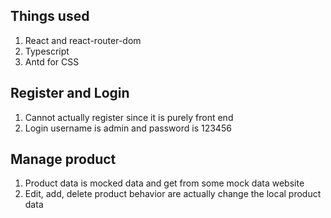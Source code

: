 ## Things used
1. React and react-router-dom
2. Typescript
3. Antd for CSS

## Register and Login
1. Cannot actually register since it is purely front end
2. Login username is admin and password is 123456

## Manage product
1. Product data is mocked data and get from some mock data website
2. Edit, add, delete product behavior are actually change the local product data